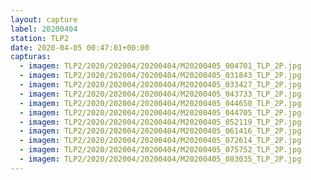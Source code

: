 ```yaml
---
layout: capture
label: 20200404
station: TLP2
date: 2020-04-05 00:47:01+00:00
capturas:
  - imagem: TLP2/2020/202004/20200404/M20200405_004701_TLP_2P.jpg
  - imagem: TLP2/2020/202004/20200404/M20200405_031843_TLP_2P.jpg
  - imagem: TLP2/2020/202004/20200404/M20200405_033427_TLP_2P.jpg
  - imagem: TLP2/2020/202004/20200404/M20200405_043733_TLP_2P.jpg
  - imagem: TLP2/2020/202004/20200404/M20200405_044650_TLP_2P.jpg
  - imagem: TLP2/2020/202004/20200404/M20200405_044705_TLP_2P.jpg
  - imagem: TLP2/2020/202004/20200404/M20200405_052119_TLP_2P.jpg
  - imagem: TLP2/2020/202004/20200404/M20200405_061416_TLP_2P.jpg
  - imagem: TLP2/2020/202004/20200404/M20200405_072614_TLP_2P.jpg
  - imagem: TLP2/2020/202004/20200404/M20200405_075752_TLP_2P.jpg
  - imagem: TLP2/2020/202004/20200404/M20200405_083035_TLP_2P.jpg
---
```

